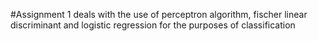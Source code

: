 #Assignment 1
deals with the use of perceptron algorithm, fischer linear discriminant and logistic regression for the purposes of classification
